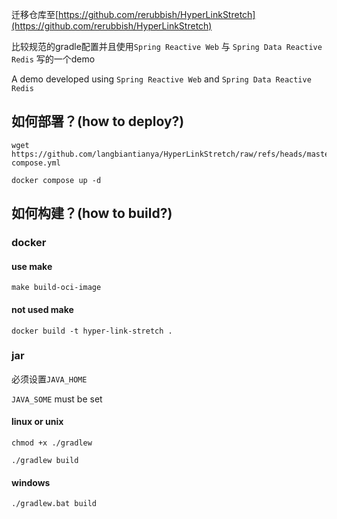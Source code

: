 迁移仓库至[https://github.com/rerubbish/HyperLinkStretch](https://github.com/rerubbish/HyperLinkStretch)  

比较规范的gradle配置并且使用`Spring Reactive Web` 与 `Spring Data Reactive Redis` 写的一个demo

A demo developed using `Spring Reactive Web` and `Spring Data Reactive Redis`

## 如何部署？(how to deploy?)

```shell
wget https://github.com/langbiantianya/HyperLinkStretch/raw/refs/heads/master/docker-compose.yml
```
```shell
docker compose up -d
```
## 如何构建？(how to build?)
### docker
#### use make
```shell
make build-oci-image
```
#### not used make
```shell
docker build -t hyper-link-stretch .
```
### jar 
必须设置`JAVA_HOME`

`JAVA_SOME` must be set
#### linux or unix
```shell
chmod +x ./gradlew
```
```shell
./gradlew build
```
#### windows
```shell
./gradlew.bat build
```
